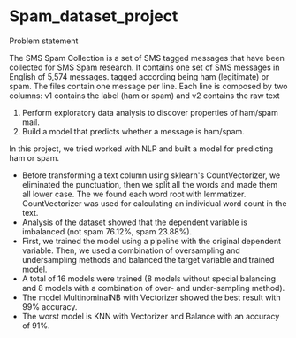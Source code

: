 # Spam_dataset_project

Problem statement

 The SMS Spam Collection is a set of SMS tagged messages that have been collected for SMS Spam research. It contains one set of SMS messages in English of 5,574 messages. tagged according being ham (legitimate) or spam.
 The files contain one message per line. Each line is composed by two columns: v1 contains the label (ham or spam) and v2 contains the raw text  
1. Perform exploratory data analysis to discover properties of ham/spam mail.
2. Build a model that predicts whether a message is ham/spam.

In this project, we tried worked with NLP and built a model for predicting ham or spam.
* Before transforming a text column using sklearn's CountVectorizer, we eliminated the punctuation, then we split all the words  and made them all lower case. The we found each word root with lemmatizer. CountVectorizer was used for calculating an individual word count in the text.
* Analysis of the dataset showed that the dependent variable is imbalanced (not spam 76.12%, spam 23.88%).
* First, we trained the model using a pipeline with the original dependent variable. Then, we used a combination of oversampling and undersampling methods and balanced the target variable and trained model.
* A total of 16 models were trained (8 models without special balancing and 8 models with a сombination of over- and under-sampling method).
* The model MultinominalNB with Vectorizer showed the best result with 99% accuracy.
* The worst model is KNN with Vectorizer and Balance with an accuracy of 91%.
